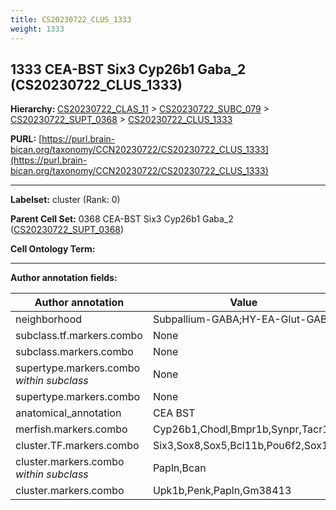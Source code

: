 ```yaml
---
title: CS20230722_CLUS_1333
weight: 1333
---
```

## 1333 CEA-BST Six3 Cyp26b1 Gaba_2 (CS20230722_CLUS_1333)
<b>Hierarchy: </b>
[CS20230722_CLAS_11](../CS20230722_CLAS_11) >
[CS20230722_SUBC_079](../CS20230722_SUBC_079) >
[CS20230722_SUPT_0368](../CS20230722_SUPT_0368) >
[CS20230722_CLUS_1333](../CS20230722_CLUS_1333)

**PURL:** [https://purl.brain-bican.org/taxonomy/CCN20230722/CS20230722_CLUS_1333](https://purl.brain-bican.org/taxonomy/CCN20230722/CS20230722_CLUS_1333)

---


**Labelset:** cluster (Rank: 0)

**Parent Cell Set:** 0368 CEA-BST Six3 Cyp26b1 Gaba_2 ([CS20230722_SUPT_0368](../CS20230722_SUPT_0368))



**Cell Ontology Term:** 

[MARKER GENES.]: #


---

[TRANSFERRED ANNOTATIONS.]: #


[AUTHOR ANNOTATION FIELDS.]: #


**Author annotation fields:**

| Author annotation | Value |
|-------------------|-------|
|neighborhood|Subpallium-GABA;HY-EA-Glut-GABA|
|subclass.tf.markers.combo|None|
|subclass.markers.combo|None|
|supertype.markers.combo _within subclass_|None|
|supertype.markers.combo|None|
|anatomical_annotation|CEA BST|
|merfish.markers.combo|Cyp26b1,Chodl,Bmpr1b,Synpr,Tacr1|
|cluster.TF.markers.combo|Six3,Sox8,Sox5,Bcl11b,Pou6f2,Sox13|
|cluster.markers.combo _within subclass_|Papln,Bcan|
|cluster.markers.combo|Upk1b,Penk,Papln,Gm38413|
